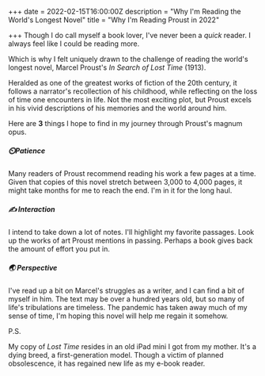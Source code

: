 +++
date = 2022-02-15T16:00:00Z
description = "Why I'm Reading the World's Longest Novel"
title = "Why I'm Reading Proust in 2022"

+++
Though I do call myself a book lover, I've never been a *quick* reader. I always feel like I could be reading more. 

Which is why I felt uniquely drawn to the challenge of reading the world's longest novel, Marcel Proust's *In Search of Lost Time* (1913). 

Heralded as one of the greatest works of fiction of the 20th century, it follows a narrator's recollection of his childhood, while reflecting on the loss of time one encounters in life. Not the most exciting plot, but Proust excels in his vivid descriptions of his memories and the world around him.

Here are **3** things I hope to find in my journey through Proust's magnum opus.

##### ⏲️Patience
Many readers of Proust recommend reading his work a few pages at a time. Given that copies of this novel stretch between 3,000 to 4,000 pages, it might take months for me to reach the end. I'm in it for the long haul. 

##### ✍️ Interaction
I intend to take down a lot of notes. I'll highlight my favorite passages. Look up the works of art Proust mentions in passing. Perhaps a book gives back the amount of effort you put in. 

##### 🌏 Perspective
I've read up a bit on Marcel's struggles as a writer, and I can find a bit of myself in him. The text may be over a hundred years old, but so many of life's tribulations are timeless. The pandemic has taken away much of my sense of time, I'm hoping this novel will help me regain it somehow.

 

P.S.

My copy of *Lost Time* resides in an old iPad mini I got from my mother. It's a dying breed, a first-generation model. Though a victim of planned obsolescence, it has regained new life as my e-book reader.
